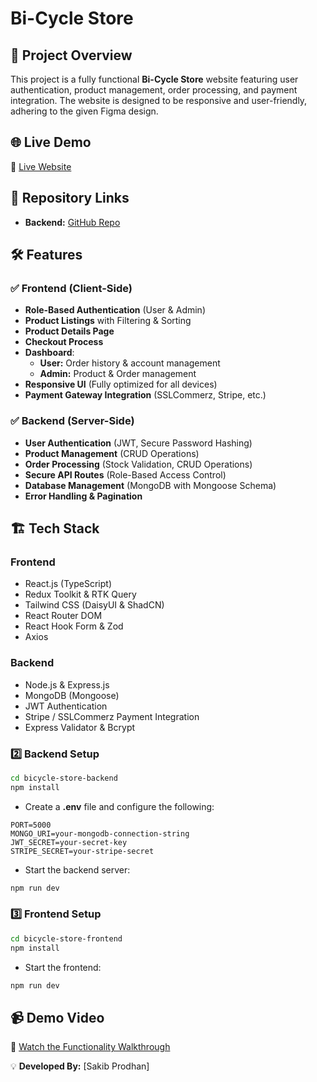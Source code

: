 # Bi-Cycle Store

## 🚀 Project Overview
This project is a fully functional **Bi-Cycle Store** website featuring user authentication, product management, order processing, and payment integration. The website is designed to be responsive and user-friendly, adhering to the given Figma design.

## 🌐 Live Demo
🔗 [Live Website](https://bi-cycle-store-client-red.vercel.app/)

## 📂 Repository Links
- **Backend:** [GitHub Repo](https://github.com/sakibpro2003/Bi-CycleStoreServer)

## 🛠️ Features
### ✅ **Frontend (Client-Side)**
- **Role-Based Authentication** (User & Admin)
- **Product Listings** with Filtering & Sorting
- **Product Details Page**
- **Checkout Process**
- **Dashboard**:
  - **User:** Order history & account management
  - **Admin:** Product & Order management
- **Responsive UI** (Fully optimized for all devices)
- **Payment Gateway Integration** (SSLCommerz, Stripe, etc.)

### ✅ **Backend (Server-Side)**
- **User Authentication** (JWT, Secure Password Hashing)
- **Product Management** (CRUD Operations)
- **Order Processing** (Stock Validation, CRUD Operations)
- **Secure API Routes** (Role-Based Access Control)
- **Database Management** (MongoDB with Mongoose Schema)
- **Error Handling & Pagination**

## 🏗️ Tech Stack
### **Frontend**
- React.js (TypeScript)
- Redux Toolkit & RTK Query
- Tailwind CSS (DaisyUI & ShadCN)
- React Router DOM
- React Hook Form & Zod
- Axios

### **Backend**
- Node.js & Express.js
- MongoDB (Mongoose)
- JWT Authentication
- Stripe / SSLCommerz Payment Integration
- Express Validator & Bcrypt



### **2️⃣ Backend Setup**
```bash
cd bicycle-store-backend
npm install
```
- Create a **.env** file and configure the following:
```env
PORT=5000
MONGO_URI=your-mongodb-connection-string
JWT_SECRET=your-secret-key
STRIPE_SECRET=your-stripe-secret
```
- Start the backend server:
```bash
npm run dev
```

### **3️⃣ Frontend Setup**
```bash
cd bicycle-store-frontend
npm install
```
- Start the frontend:
```bash
npm run dev
```

## 📹 Demo Video
🎥 [Watch the Functionality Walkthrough](https://your-demo-video-link.com)

💡 **Developed By:** [Sakib Prodhan]

